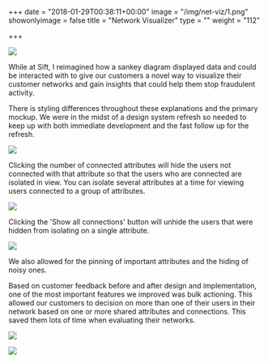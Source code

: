 +++
date = "2018-01-29T00:38:11+00:00"
image = "/img/net-viz/1.png"
showonlyimage = false
title = "Network Visualizer"
type = ""
weight = "112"

+++
<!--more-->
![](/img/net-viz/1.png)

While at Sift, I reimagined how a sankey diagram displayed data and could be interacted with to give our customers a novel way to visualize their customer networks and gain insights that could help them stop fraudulent activity.

There is styling differences throughout these explanations and the primary mockup. We were in the midst of a design system refresh so needed to keep up with both immediate development and the fast follow up for the refresh.

![](/img/net-viz/2.png)

Clicking the number of connected attributes will hide the users not connected with that attribute so that the users who are connected are isolated in view. You can isolate several attributes at a time for viewing users connected to a group of attributes.

![](/img/net-viz/3.png)

Clicking the 'Show all connections' button will unhide the users that were hidden from isolating on a single attribute.

![](/img/net-viz/4.png)

We also allowed for the pinning of important attributes and the hiding of noisy ones.

Based on customer feedback before and after design and implementation, one of the most important features we improved was bulk actioning. This allowed our customers to decision on more than one of their users in their network based on one or more shared attributes and connections. This saved them lots of time when evaluating their networks.

![](/img/net-viz/5.png)

![](/img/net-viz/6.png)

